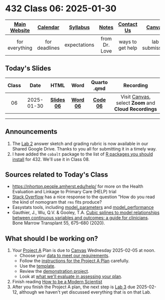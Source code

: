 # 432 Class 06: 2025-01-30

[Main Website](https://thomaselove.github.io/432-2025/) | [Calendar](https://thomaselove.github.io/432-2025/calendar.html) | [Syllabus](https://thomaselove.github.io/432-syllabus-2025/) | [Notes](https://thomaselove.github.io/432-notes/) | [Contact Us](https://thomaselove.github.io/432-2025/contact.html) | [Canvas](https://canvas.case.edu) | [Data and Code](https://github.com/THOMASELOVE/432-data) | [Sources](https://github.com/THOMASELOVE/432-classes-2024/tree/main/sources)
:-----------: | :--------------: | :----------: | :---------: | :-------------: | :-----------: | :------------: |:------:
for everything | for deadlines | expectations | from Dr. Love | ways to get help | lab submission | for downloads | to read

## Today's Slides

Class | Date | HTML | Word | Quarto .qmd | Recording
:---: | :--------: | :------: | :------: | :------: | :-------------:
06 | 2025-01-30 | **[Slides 06](https://thomaselove.github.io/432-slides-2025/slides06.html)** | **[Word 06](https://thomaselove.github.io/432-slides-2025/slides06w.docx)** | **[Code 06](https://github.com/THOMASELOVE/432-slides-2025/blob/main/slides06.qmd)** | Visit [Canvas](https://canvas.case.edu/), select **Zoom** and **Cloud Recordings**

---

## Announcements

1. The [Lab 2](https://thomaselove.github.io/432-2025/lab2.html) answer sketch and grading rubric is now available in our Shared Google Drive. Thanks to you all for submitting it in a timely way.
2. I have added the `cobalt` package to the list of [R packages you should install](https://thomaselove.github.io/432-2025/software.html#r-packages-to-install) for 432. We'll use it in Class 08.

## Sources related to Today's Class

- <https://nhorton.people.amherst.edu/help/> for more on the Health Evaluation and Linkage to Primary Care (HELP) trial
- [Stack Overflow](https://stackoverflow.com/questions/38276973/r-how-to-read-nomograms-to-predict-the-desired-variable) has a nice response to the question "How do you read the kind of nomogram that `rms` fits produce?
- Easystats tools, including [model_parameters](https://easystats.github.io/parameters/reference/model_parameters.default.html) and [model_performance](https://easystats.github.io/performance/reference/model_performance.lm.html)
- Gauthier, J., Wu, Q.V. & Gooley, T.A. [Cubic splines to model relationships between continuous variables and outcomes: a guide for clinicians](https://www.nature.com/articles/s41409-019-0679-x). Bone Marrow Transplant 55, 675–680 (2020).

## What should I be working on?

1. Your [Project A](https://thomaselove.github.io/432-2025/projA.html) Plan is due to [Canvas](https://canvas.case.edu) Wednesday 2025-02-05 at noon.
    - Choose your [data to meet our requirements](https://thomaselove.github.io/432-2025/projA.html#choosing-your-data).
    - Follow the [instructions for the Project A Plan](https://thomaselove.github.io/432-2025/projA.html#the-project-a-plan) carefully.
    - Use the [template](https://github.com/THOMASELOVE/432-data/blob/master/data/432_projectA_plan_template.qmd).
    - Review the [demonstration project](https://thomaselove.github.io/432-2025/432_projectA_demo.html).
    - Look at [what we'll evaluate in assessing your plan](https://github.com/THOMASELOVE/432-classes-2025/blob/main/projectA/rubric_plan.md).
2. Finish reading [How to be a Modern Scientist](https://leanpub.com/modernscientist)
3. After you finish the Project A plan, the next step is [Lab 3](https://thomaselove.github.io/432-2025/lab3.html) due 2025-02-12, although we haven't yet discussed everything that is on that Lab.
